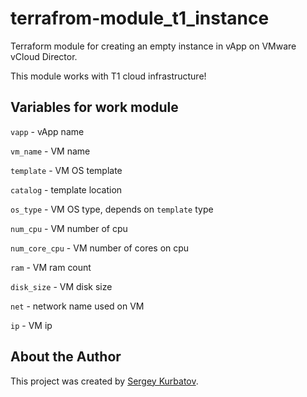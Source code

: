 # terrafrom-module_t1_instance

Terraform module for creating an empty instance in vApp on VMware vCloud Director.

This module works with T1 cloud infrastructure!
## Variables for work module

`vapp` - vApp name

`vm_name` - VM name

`template` - VM OS template

`catalog` - template location

`os_type` - VM OS type, depends on `template` type

`num_cpu` - VM number of cpu

`num_core_cpu` - VM number of cores on cpu

`ram` - VM ram count

`disk_size` - VM disk size

`net` - network name used on VM

`ip` - VM ip

## About the Author

This project was created by [Sergey Kurbatov](https://skurbatov.github.io/).